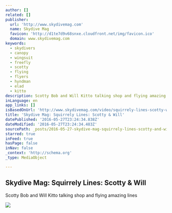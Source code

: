 ```yaml
---
author: []
related: []
publisher:
  url: 'http://www.skydivemag.com'
  name: Skydive Mag
  favicon: 'http://d1te7d9v68snxe.cloudfront.net/img/favicon.ico'
  domain: www.skydivemag.com
keywords:
  - skydivers
  - canopy
  - wingsuit
  - freefly
  - scotty
  - flying
  - flyers
  - hyndman
  - elad
  - kitto
description: Scotty Bob and Will Kitto talking shop and flying amazing lines
inLanguage: en
app_links: []
isBasedOnUrl: 'http://www.skydivemag.com/video/squirrely-lines-scotty-will'
title: 'Skydive Mag: Squirrely Lines: Scotty & Will'
datePublished: '2016-05-27T23:24:34.838Z'
dateModified: '2016-05-27T23:24:34.483Z'
sourcePath: _posts/2016-05-27-skydive-mag-squirrely-lines-scotty-and-will.md
starred: true
inFeed: true
hasPage: false
inNav: false
_context: 'http://schema.org'
_type: MediaObject

---
```

<article style=""><h1>Skydive Mag: Squirrely Lines: Scotty &amp; Will</h1><p>Scotty Bob and Will Kitto talking shop and flying amazing lines</p><img src="http://d1h4nowyuicqif.cloudfront.net/osQ2foJiR0OOIigXGbfaJw.jpeg" /></article>